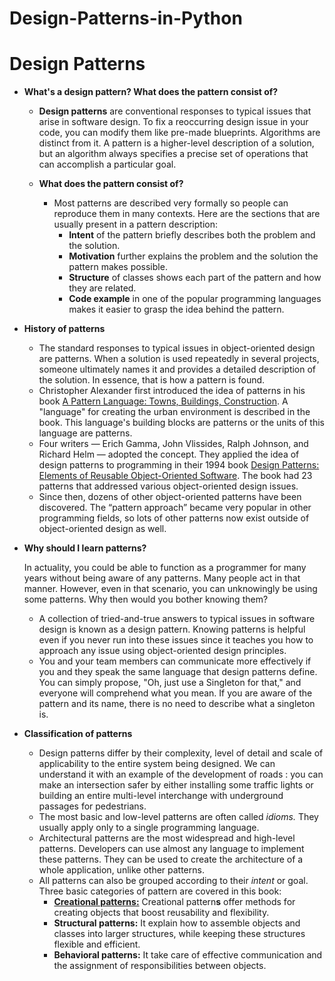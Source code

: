 # Design-Patterns-in-Python

# Design Patterns

- ****What's a design pattern? What does the pattern consist of?****
    - **Design patterns** are conventional responses to typical issues that arise in software design. To fix a reoccurring design issue in your code, you can modify them like pre-made blueprints. Algorithms are distinct from it. A pattern is a higher-level description of a solution, but an algorithm always specifies a precise set of operations that can accomplish a particular goal.

    - ****What does the pattern consist of?****
        - Most patterns are described very formally so people can reproduce them in many contexts. Here are the sections that are usually present in a pattern description:
            - **Intent** of the pattern briefly describes both the problem and the solution.
            - **Motivation** further explains the problem and the solution the pattern makes possible.
            - **Structure** of classes shows each part of the pattern and how they are related.
            - **Code example** in one of the popular programming languages makes it easier to grasp the idea behind the pattern.


- ****History of patterns****
    - The standard responses to typical issues in object-oriented design are patterns. When a solution is used repeatedly in several projects, someone ultimately names it and provides a detailed description of the solution. In essence, that is how a pattern is found.
    - Christopher Alexander first introduced the idea of patterns in his book [A Pattern Language: Towns, Buildings, Construction](https://refactoring.guru/pattern-language-book). A "language" for creating the urban environment is described in the book. This language's building blocks are patterns or the units of this language are patterns.
    - Four writers — Erich Gamma, John Vlissides, Ralph Johnson, and Richard Helm — adopted the concept. They applied the idea of design patterns to programming in their 1994 book [Design Patterns: Elements of Reusable Object-Oriented Software](https://refactoring.guru/gof-book). The book had 23 patterns that addressed various object-oriented design issues.
    - Since then, dozens of other object-oriented patterns have been discovered. The “pattern approach” became very popular in other programming fields, so lots of other patterns now exist outside of object-oriented design as well.
    

- ****Why should I learn patterns?****
    
    In actuality, you could be able to function as a programmer for many years without being aware of any patterns. Many people act in that manner. However, even in that scenario, you can unknowingly be using some patterns. Why then would you bother knowing them?
    
    - A collection of tried-and-true answers to typical issues in software design is known as a design pattern. Knowing patterns is helpful even if you never run into these issues since it teaches you how to approach any issue using object-oriented design principles.
    - You and your team members can communicate more effectively if you and they speak the same language that design patterns define. You can simply propose, "Oh, just use a Singleton for that," and everyone will comprehend what you mean. If you are aware of the pattern and its name, there is no need to describe what a singleton is.

    
- ****Classification of patterns****
    - Design patterns differ by their complexity, level of detail and scale of applicability to the entire system being designed. We can understand it with an example of the development of roads : you can make an intersection safer by either installing some traffic lights or building an entire multi-level interchange with underground passages for pedestrians.
    - The most basic and low-level patterns are often called *idioms.* They usually apply only to a single programming language.
    - Architectural patterns are the most widespread and high-level patterns. Developers can use almost any language to implement these patterns. They can be used to create the architecture of a whole application, unlike other patterns.
    - All patterns can also be grouped according to their *intent* or goal. Three basic categories of pattern are covered in this book:
        - [**Creational patterns:**](Creational_patterns) Creational pattern**s** offer methods for creating objects that boost reusability and flexibility.
        - **Structural patterns:** It explain how to assemble objects and classes into larger structures, while keeping these structures flexible and efficient.
        - **Behavioral patterns:** It take care of effective communication and the assignment of responsibilities between objects.